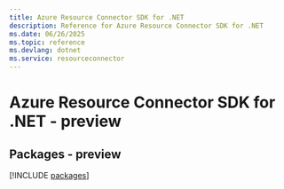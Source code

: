 ```yaml
---
title: Azure Resource Connector SDK for .NET
description: Reference for Azure Resource Connector SDK for .NET
ms.date: 06/26/2025
ms.topic: reference
ms.devlang: dotnet
ms.service: resourceconnector
---
```

# Azure Resource Connector SDK for .NET - preview
## Packages - preview
[!INCLUDE [packages](resource-connector-index.md)]